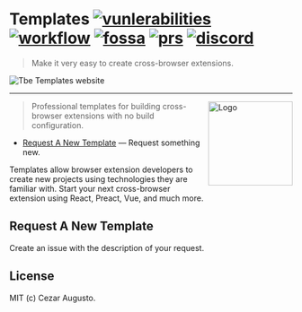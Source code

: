 [action-image]: https://github.com/cezaraugusto/extension/actions/workflows/spec.yml/badge.svg?branch=main
[action-url]: https://github.com/cezaraugusto/extension/actions
[prs-image]: https://img.shields.io/badge/PRs-welcome-brightgreen.svg
[prs-url]: https://github.com/cezaraugusto/extension/blob/main/CONTRIBUTING.md
[vunlerabilities]: https://snyk.io/test/github/cezaraugusto/extension/badge.svg
[fossa-image]: https://app.fossa.com/api/projects/git%2Bgithub.com%2Fcezaraugusto%2Fextension.svg?type=shield&issueType=license
[fossa-url]: https://app.fossa.com/projects/git%2Bgithub.com%2Fcezaraugusto%2Fextension?ref=badge_shield&issueType=license
[discord-image]: https://img.shields.io/discord/1253608412890271755
[discord-url]: https://discord.gg/v9h2RgeTSN

# Templates [![vunlerabilities][vunlerabilities]][vunlerabilities] [![workflow][action-image]][action-url] [![fossa][fossa-image]][fossa-url] [![prs][prs-image]][prs-url] [![discord][discord-image]][discord-url]

> Make it very easy to create cross-browser extensions.

<img alt="Tbe Templates website" src="https://github.com/extension-js/extension.js/assets/4672033/e33fb5d7-2a74-4efe-8fc1-c829db356124"> 
<hr>

<img alt="Logo" align="right" src="https://github.com/extension-js/extension.js/assets/4672033/8c9260dc-4a82-4f55-9114-1380ecc5b3ae" width="150" />

> Professional templates for building cross-browser extensions with no build configuration.

- [Request A New Template](#request-a-new-template) — Request something new.
<!-- - [Submit A New Template](#submit-a-new-template) — How to develop a template yourself. -->

Templates allow browser extension developers to create new projects using technologies they are familiar with. Start your next cross-browser extension using React, Preact, Vue, and much more.

## Request A New Template

Create an issue with the description of your request.

<!-- ## Submit A New Template

To create a new template, develop your extension locally and once you are happy with it, follow the steps below:

1. Clone this project `git clone git@github.com:extension-js/templates.git`
2. Install the project dependencies `npm install`
3. Add your extension source files to the `/src`
4. Run the template specification against all templates `npm run spec`

If the specification test passes, you're all set! Create a branch and submit a pull-request :) -->

## License

MIT (c) Cezar Augusto.
